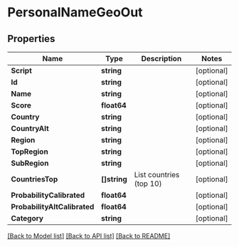 # PersonalNameGeoOut

## Properties
Name | Type | Description | Notes
------------ | ------------- | ------------- | -------------
**Script** | **string** |  | [optional] 
**Id** | **string** |  | [optional] 
**Name** | **string** |  | [optional] 
**Score** | **float64** |  | [optional] 
**Country** | **string** |  | [optional] 
**CountryAlt** | **string** |  | [optional] 
**Region** | **string** |  | [optional] 
**TopRegion** | **string** |  | [optional] 
**SubRegion** | **string** |  | [optional] 
**CountriesTop** | **[]string** | List countries (top 10) | [optional] 
**ProbabilityCalibrated** | **float64** |  | [optional] 
**ProbabilityAltCalibrated** | **float64** |  | [optional] 
**Category** | **string** |  | [optional] 

[[Back to Model list]](../README.md#documentation-for-models) [[Back to API list]](../README.md#documentation-for-api-endpoints) [[Back to README]](../README.md)


